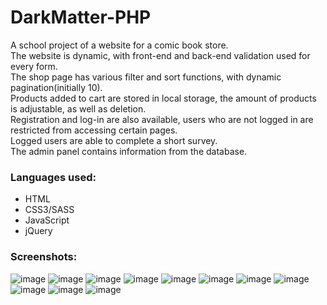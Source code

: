 # DarkMatter-PHP

A school project of a website for a comic book store.  
The website is dynamic, with front-end and back-end validation used for every form.  
The shop page has various filter and sort functions, with dynamic pagination(initially 10).  
Products added to cart are stored in local storage, the amount of products is adjustable, as well as deletion.  
Registration and log-in are also available, users who are not logged in are restricted from accessing certain pages.  
Logged users are able to complete a short survey.  
The admin panel contains information from the database.  

### Languages used: ###

- HTML
- CSS3/SASS
- JavaScript
- jQuery

### Screenshots: ###

![image](https://user-images.githubusercontent.com/51056981/220639147-29181c76-4a88-4cf1-b356-22f46e2c754d.png)
![image](https://user-images.githubusercontent.com/51056981/220639206-ce91d2e5-81ff-4b4b-b566-83356f86d067.png)
![image](https://user-images.githubusercontent.com/51056981/220639259-f03fe026-ef26-4e55-838d-381335356d5b.png)
![image](https://user-images.githubusercontent.com/51056981/220639300-4cac9397-fe5e-45af-b94b-30418cf37a43.png)
![image](https://user-images.githubusercontent.com/51056981/220639339-0e75f34f-711e-4a87-a8d1-d5fbd6ed8ced.png)
![image](https://user-images.githubusercontent.com/51056981/220639364-16b04a2b-87c5-4cd6-b47a-dc0ca7b2b330.png)
![image](https://user-images.githubusercontent.com/51056981/220639417-97675fd6-48ed-49a9-abab-398d7f534ff3.png)
![image](https://user-images.githubusercontent.com/51056981/220639460-dcaef628-2fba-4b3e-92b3-fac7061feb15.png)
![image](https://user-images.githubusercontent.com/51056981/220639515-7262c2a7-87f6-4362-b598-9abb65bad1a0.png)
![image](https://user-images.githubusercontent.com/51056981/220639549-bb44d3ae-61b0-4448-981b-0ac211030017.png)
![image](https://user-images.githubusercontent.com/51056981/220639584-2e359baf-7ae8-4cfe-b85c-addde31a4bc9.png)
